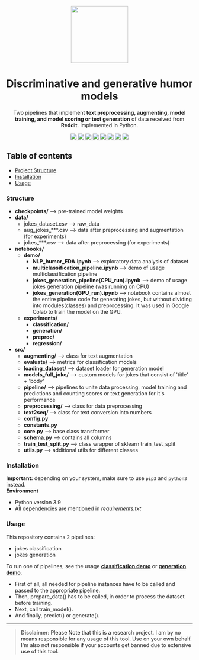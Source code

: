 <p align="center">
  <img src="https://i.imgur.com/SPYT1zV.png" width="154">
  <h1 align="center">Discriminative and generative humor models</h1>
  <p align="center">Two pipelines that implement <b>text preprocessing, augmenting, model training, and model scoring or text generation</b> of data
  received from <b>Reddit</b>.
Implemented in Python.</p>
  <p align="center">
	<a href="https://www.python.org/">
    <img src="https://img.shields.io/badge/built%20with-Python3-C45AEC.svg" />
    </a>
    <a href="https://matplotlib.org">
	<img src="https://img.shields.io/badge/bulid with-Matplotlib-7fffd4.svg">
    </a>
    <a href="https://seaborn.pydata.org/">
	<img src="https://img.shields.io/badge/bulid with-Seaborn-F70D1A.svg">
    </a>
    <a href="https://pytorch.org/">
	<img src="https://img.shields.io/badge/bulid with-PyTorch-DFFF00.svg">
    </a>
    <a href="https://scikit-learn.org/">
	<img src="https://img.shields.io/badge/bulid with-Sklearn-FD349C.svg">
    </a>
    <a href="https://numpy.org/doc/stable/index.html">
	<img src="https://img.shields.io/badge/bulid with-NumPy-1589FF.svg">
    </a>
    <a href="https://pandas.pydata.org/">
	<img src="https://img.shields.io/badge/bulid with-Pandas-FFFF00.svg">
    </a>
    <a href="https://scipy.org/">
	<img src="https://img.shields.io/badge/bulid with-SciPy-CCCCFF.svg">
    </a>
  </p>


## Table of contents
- [Project Structure](#structure)
- [Installation](#installation)
- [Usage](#usage)
  
### **Structure**
* **checkpoints/** --> pre-trained model weights
* **data/**
    - jokes_dataset.csv --> raw_data
    - aug_jokes_***.csv --> data after preprocessing and augmentation (for experiments)
    - jokes_***.csv --> data after preprocessing (for experiments)
* **notebooks/**
    * **demo/**
        * **NLP_humor_EDA.ipynb** --> exploratory data analysis of dataset
        * **multiclassification_pipeline.ipynb** --> demo of usage multiclassification pipeline
        * **jokes_generation_pipeline(CPU_run).ipynb** --> demo of usage jokes generation pipeline (was running on CPU)
        * **jokes_generation(GPU_run).ipynb** --> notebook contains almost the entire pipeline code for generating jokes, but without dividing into modules(classes) and preprocessing. It was used in Google Colab to train the model on the GPU.
    * **experiments/**
        * **classification/**
        * **generation/**
        * **preproc/**
        * **regression/**
* **src/**
    * **augmenting/** --> class for text augmentation
    * **evaluate/** --> metrics for classification models
    * **loading_dataset/** --> dataset loader for generation model
    * **models_full_joke/** --> custom models for jokes that consist of 'title' + 'body'
    * **pipeline/** --> pipelines to unite data processing, model training and predictions and counting scores or text generation for it's performance
    * **preprocessing/** --> class for data preprocessing
    * **text2seq/** --> class for text conversion into numbers
    - **config.py**
    - **constants.py** 
    - **core.py** --> base class transformer
    - **schema.py** --> contains all columns
    - **train_test_split.py** --> class wrapper of sklearn train_test_split
    - **utils.py** --> additional utils for different classes
    
### **Installation**  
__Important:__ depending on your system, make sure to use `pip3` and `python3` instead.  
**Environment**   
* Python version 3.9  
* All dependencies are mentioned in *requirements.txt*

### **Usage**
This repository contains 2 pipelines:
- jokes classification
- jokes generation

To run one of pipelines, see the usage **[classification demo](https://github.com/DoktaPola/NLP_humor_models/blob/main/notebooks/demo/multiclassification_pipeline.ipynb)**
or **[generation demo](https://github.com/DoktaPola/NLP_humor_models/blob/main/notebooks/demo/jokes_generation_pipeline(CPU_run).ipynb)**.

* First of all, all needed for pipeline instances have to be called and passed to the appropriate pipeline. 
* Then, prepare_data() has to be called, in order to process the dataset before training.
* Next, call train_model().
* And finally, predict() or generate().

---

> **Disclaimer**<a name="disclaimer" />: Please Note that this is a research project. I am by no means responsible for any usage of this tool. Use on your own behalf. I'm also not responsible if your accounts get banned due to extensive use of this tool.

